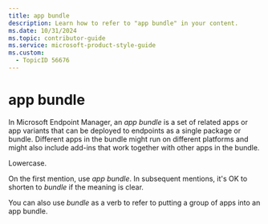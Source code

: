```yaml
---
title: app bundle
description: Learn how to refer to "app bundle" in your content.
ms.date: 10/31/2024
ms.topic: contributor-guide
ms.service: microsoft-product-style-guide
ms.custom:
  - TopicID 56676
---
```



# app bundle

In Microsoft Endpoint Manager, an *app bundle* is a set of related apps or app variants that can be deployed to endpoints as a single package or bundle. Different apps in the bundle might run on different platforms and might also include add-ins that work together with other apps in the bundle.

​Lowercase.

On the first mention, use *app bundle*. In subsequent mentions, it's OK to shorten to *bundle* if the meaning is clear.

You can also use *bundle* as a verb to refer to putting a group of apps into an app bundle.


